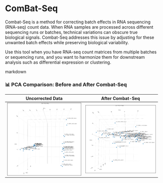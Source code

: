 # ComBat-Seq
Combat-Seq is a method for correcting batch effects in RNA sequencing (RNA-seq) count data. When RNA samples are processed across different sequencing runs or batches, technical variations can obscure true biological signals. Combat-Seq addresses this issue by adjusting for these unwanted batch effects while preserving biological variability.

Use this tool when you have RNA-seq count matrices from multiple batches or sequencing runs, and you want to harmonize them for downstream analysis such as differential expression or clustering.

markdown

### 📊 PCA Comparison: Before and After Combat-Seq

| Uncorrected Data | After Combat-Seq |
|------------------|------------------|
| ![Uncorrected](pca_uncorrected.png) | ![Corrected](pca_corrected.png) |




